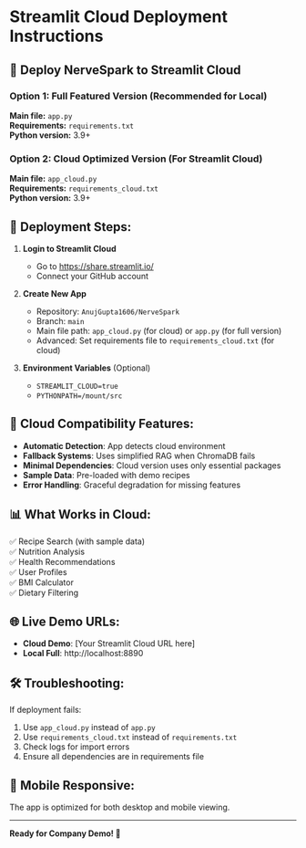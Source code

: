 # Streamlit Cloud Deployment Instructions

## 🚀 Deploy NerveSpark to Streamlit Cloud

### Option 1: Full Featured Version (Recommended for Local)
**Main file:** `app.py`  
**Requirements:** `requirements.txt`  
**Python version:** 3.9+

### Option 2: Cloud Optimized Version (For Streamlit Cloud)
**Main file:** `app_cloud.py`  
**Requirements:** `requirements_cloud.txt`  
**Python version:** 3.9+

## 📝 Deployment Steps:

1. **Login to Streamlit Cloud**
   - Go to https://share.streamlit.io/
   - Connect your GitHub account

2. **Create New App**
   - Repository: `AnujGupta1606/NerveSpark`
   - Branch: `main`
   - Main file path: `app_cloud.py` (for cloud) or `app.py` (for full version)
   - Advanced: Set requirements file to `requirements_cloud.txt` (for cloud)

3. **Environment Variables** (Optional)
   - `STREAMLIT_CLOUD=true`
   - `PYTHONPATH=/mount/src`

## 🔧 Cloud Compatibility Features:

- **Automatic Detection**: App detects cloud environment
- **Fallback Systems**: Uses simplified RAG when ChromaDB fails
- **Minimal Dependencies**: Cloud version uses only essential packages
- **Sample Data**: Pre-loaded with demo recipes
- **Error Handling**: Graceful degradation for missing features

## 📊 What Works in Cloud:

✅ Recipe Search (with sample data)  
✅ Nutrition Analysis  
✅ Health Recommendations  
✅ User Profiles  
✅ BMI Calculator  
✅ Dietary Filtering  

## 🌐 Live Demo URLs:

- **Cloud Demo**: [Your Streamlit Cloud URL here]
- **Local Full**: http://localhost:8890

## 🛠️ Troubleshooting:

If deployment fails:
1. Use `app_cloud.py` instead of `app.py`
2. Use `requirements_cloud.txt` instead of `requirements.txt`
3. Check logs for import errors
4. Ensure all dependencies are in requirements file

## 📱 Mobile Responsive:

The app is optimized for both desktop and mobile viewing.

---

**Ready for Company Demo! 🎯**
